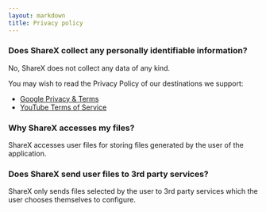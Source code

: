 ```yaml
---
layout: markdown
title: Privacy policy
---
```


### Does ShareX collect any personally identifiable information?

No, ShareX does not collect any data of any kind. 

You may wish to read the Privacy Policy of our destinations we support:
- [Google Privacy & Terms](https://policies.google.com/privacy)
- [YouTube Terms of Service](https://www.youtube.com/t/terms/)


### Why ShareX accesses my files?

ShareX accesses user files for storing files generated by the user of the application.

### Does ShareX send user files to 3rd party services?

ShareX only sends files selected by the user to 3rd party services which the user chooses themselves to configure.
